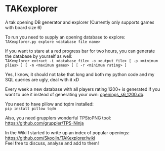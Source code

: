 # TAKexplorer
A tak opening DB generator and explorer (Currently only supports games with board size 6)

To run you need to supply an opening database to explore:  
`TAKexplorer.py explore <database file name>`

If you want to stare at a red progress bar for two hours, you can generate the database by yourself as well:  
`TAKexplorer extract -i <database file> -o <output file> [ -p <minimum plies> ] [ -n <maximum games> ] [ -r <minimum rating> ]` 

Yes, I know, it should not take that long and both my python code and my SQL queries are ugly, deal with it xD

Every week a new database with all players rating 1200+ is generated if you want to use it instead of generating your own: [openings_s6_1200.db](https://github.com/Skoolin/TAKexplorer/releases/latest/download/openings_s6_1200.db).

You need to have pillow and tqdm installed:  
`pip install pillow tqdm`

Also, you need grupplers wonderful TPStoPNG tool:  
https://github.com/gruppler/TPS-Ninja

In the Wiki I started to write up an index of popular openings: https://github.com/Skoolin/TAKexplorer/wiki  
Feel free to discuss, analyse and add to them!
